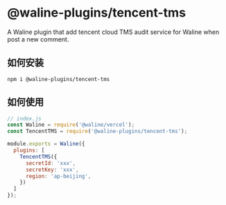 # @waline-plugins/tencent-tms

A Waline plugin that add tencent cloud TMS audit service for Waline when post a new comment.

## 如何安装

```
npm i @waline-plugins/tencent-tms
```

## 如何使用

```js
// index.js
const Waline = require('@waline/vercel');
const TencentTMS = require('@waline-plugins/tencent-tms');

module.exports = Waline({
  plugins: [
    TencentTMS({
      secretId: 'xxx',
      secretKey: 'xxx',
      region: 'ap-beijing',
    })
  ]
});
```
